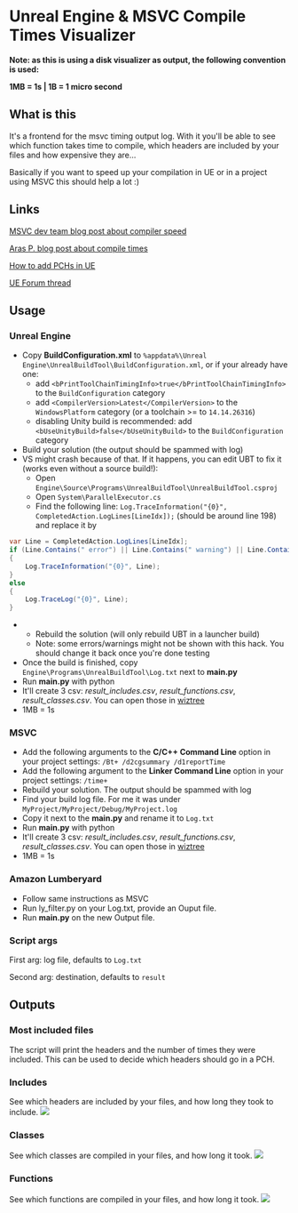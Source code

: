 # Unreal Engine & MSVC Compile Times Visualizer

**Note: as this is using a disk visualizer as output, the following convention is used:**

**1MB = 1s | 1B = 1 micro second**

## What is this
It's a frontend for the msvc timing output log. With it you'll be able to see which function takes time to compile, which headers are included by your files and how expensive they are...

Basically if you want to speed up your compilation in UE or in a project using MSVC this should help a lot :)

## Links

[MSVC dev team blog post about compiler speed](https://blogs.msdn.microsoft.com/vcblog/2018/01/04/visual-studio-2017-throughput-improvements-and-advice/)

[Aras P. blog post about compile times](http://aras-p.info/blog/2019/01/12/Investigating-compile-times-and-Clang-ftime-report/)

[How to add PCHs in UE](http://kantandev.com/articles/ue4-includes-precompiled-headers-and-iwyu-include-what-you-use)

[UE Forum thread](https://forums.unrealengine.com/community/community-content-tools-and-tutorials/1572444-c-compile-times-visualizer)

## Usage

### Unreal Engine

* Copy **BuildConfiguration.xml** to `%appdata%\Unreal Engine\UnrealBuildTool\BuildConfiguration.xml`, or if your already have one:
    * add `<bPrintToolChainTimingInfo>true</bPrintToolChainTimingInfo>` to the `BuildConfiguration` category
    * add `<CompilerVersion>Latest</CompilerVersion>` to the `WindowsPlatform` category (or a toolchain >= to `14.14.26316`)
    * disabling Unity build is recommended: add `<bUseUnityBuild>false</bUseUnityBuild>` to the `BuildConfiguration` category
* Build your solution (the output should be spammed with log)
* VS might crash because of that. If it happens, you can edit UBT to fix it (works even without a source build!):
  * Open `Engine\Source\Programs\UnrealBuildTool\UnrealBuildTool.csproj`
  * Open `System\ParallelExecutor.cs`
  * Find the following line: `Log.TraceInformation("{0}", CompletedAction.LogLines[LineIdx]);` (should be around line 198) and replace it by
```c#
var Line = CompletedAction.LogLines[LineIdx];
if (Line.Contains(" error") || Line.Contains(" warning") || Line.Contains(" note"))
{
    Log.TraceInformation("{0}", Line);
}
else
{
    Log.TraceLog("{0}", Line);
}
```
*
  * Rebuild the solution (will only rebuild UBT in a launcher build)
  * Note: some errors/warnings might not be shown with this hack. You should change it back once you're done testing 
* Once the build is finished, copy `Engine\Programs\UnrealBuildTool\Log.txt` next to **main.py**
* Run **main.py** with python
* It'll create 3 csv: *result_includes.csv*, *result_functions.csv*, *result_classes.csv*. You can open those in [wiztree](https://antibody-software.com/web/software/software/wiztree-finds-the-files-and-folders-using-the-most-disk-space-on-your-hard-drive/)
* 1MB = 1s

### MSVC

* Add the following arguments to the **C/C++ Command Line** option in your project settings: `/Bt+ /d2cgsummary /d1reportTime`
* Add the following argument to the **Linker Command Line** option in your project settings: `/time+`
* Rebuild your solution. The output should be spammed with log
* Find your build log file. For me it was under `MyProject/MyProject/Debug/MyProject.log`
* Copy it next to the **main.py** and rename it to `Log.txt`
* Run **main.py** with python
* It'll create 3 csv: *result_includes.csv*, *result_functions.csv*, *result_classes.csv*. You can open those in [wiztree](https://antibody-software.com/web/software/software/wiztree-finds-the-files-and-folders-using-the-most-disk-space-on-your-hard-drive/)
* 1MB = 1s

### Amazon Lumberyard
* Follow same instructions as MSVC
* Run ly_filter.py on your Log.txt, provide an Ouput file.
* Run **main.py** on the new Output file.

### Script args

First arg: log file, defaults to `Log.txt`

Second arg: destination, defaults to `result`

## Outputs

### Most included files

The script will print the headers and the number of times they were included. This can be used to decide which headers should go in a PCH.

### Includes
See which headers are included by your files, and how long they took to include.
![](https://i.imgur.com/XtHL6Ze.png)

### Classes
See which classes are compiled in your files, and how long it took.
![](https://i.imgur.com/oPjaMpt.png)

### Functions
See which functions are compiled in your files, and how long it took.
![](https://i.imgur.com/ICrtPfJ.png)
